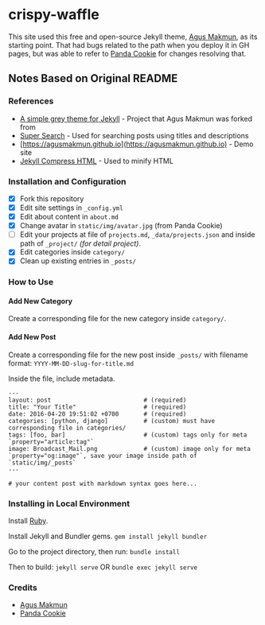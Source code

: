 # crispy-waffle

This site used this free and open-source Jekyll theme, [Agus Makmun](https://github.com/agusmakmun/agusmakmun.github.io/), as its starting point. That had bugs related to the path when you deploy it in GH pages, but was able to refer to [Panda Cookie](https://github.com/zemmyang/panda-cookie) for changes resolving that.


## Notes Based on Original README

### References

* [A simple grey theme for Jekyll](https://github.com/liamsymonds/simplygrey-jekyll) - Project that Agus Makmun was forked from
* [Super Search](https://github.com/chinchang/super-search) - Used for searching posts using titles and descriptions
* [https://agusmakmun.github.io](https://agusmakmun.github.io) - Demo site
* [Jekyll Compress HTML](https://github.com/penibelst/jekyll-compress-html) - Used to minify HTML

### Installation and Configuration

* [x] Fork this repository
* [x] Edit site settings in `_config.yml`
* [x] Edit about content in `about.md`
* [x] Change avatar in `static/img/avatar.jpg` (from Panda Cookie)
* [ ] Edit your projects at file of `projects.md`, `_data/projects.json` and inside path of `_project/` _(for detail project)_.
* [x] Edit categories inside `category/`
* [x] Clean up existing entries in `_posts/`

### How to Use

#### Add New Category

Create a corresponding file for the new category inside `category/`.

#### Add New Post

Create a corresponding file for the new post inside `_posts/` with filename format: `YYYY-MM-DD-slug-for-title.md`

Inside the file, include metadata.

```
---
layout: post                          # (required)
title: "Your Title"                   # (required)
date: 2016-04-20 19:51:02 +0700       # (required)
categories: [python, django]          # (custom) must have corresponding file in categories/
tags: [foo, bar]                      # (custom) tags only for meta `property="article:tag"`
image: Broadcast_Mail.png             # (custom) image only for meta `property="og:image"`, save your image inside path of `static/img/_posts`
---

# your content post with markdown syntax goes here...
```


### Installing in Local Environment

Install [Ruby](https://jekyllrb.com/docs/installation/).

Install Jekyll and Bundler gems.
`gem install jekyll bundler`

Go to the project directory, then run:
`bundle install`

Then to build:
`jekyll serve` OR `bundle exec jekyll serve`


### Credits

* [Agus Makmun](https://github.com/agusmakmun/agusmakmun.github.io/)
* [Panda Cookie](https://github.com/zemmyang/panda-cookie)
